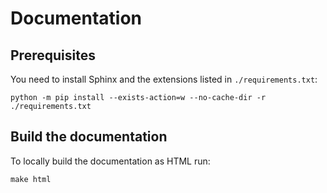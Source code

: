 # Documentation

## Prerequisites

You need to install Sphinx and the extensions listed in `./requirements.txt`:
```
python -m pip install --exists-action=w --no-cache-dir -r ./requirements.txt
```

## Build the documentation

To locally build the documentation as HTML run:

```
make html
```

